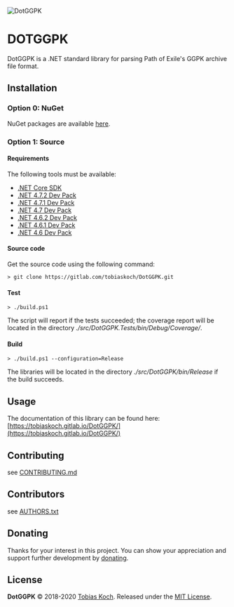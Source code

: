 ![DotGGPK](https://gitlab.com/tobiaskoch/DotGGPK/raw/master/img/DotGGPK.png)

# DOTGGPK

DotGGPK is a .NET standard library for parsing Path of Exile's GGPK archive file format.

## Installation

### Option 0: NuGet
NuGet packages are available [here](https://www.nuget.org/packages/DotGGPK/).

### Option 1: Source
#### Requirements
The following tools must be available:

* [.NET Core SDK](https://dotnet.microsoft.com/download)
* [.NET 4.7.2 Dev Pack](https://dotnet.microsoft.com/download)
* [.NET 4.7.1 Dev Pack](https://dotnet.microsoft.com/download)
* [.NET 4.7 Dev Pack](https://dotnet.microsoft.com/download)
* [.NET 4.6.2 Dev Pack](https://dotnet.microsoft.com/download)
* [.NET 4.6.1 Dev Pack](https://dotnet.microsoft.com/download)
* [.NET 4.6 Dev Pack](https://dotnet.microsoft.com/download)

#### Source code
Get the source code using the following command:

    > git clone https://gitlab.com/tobiaskoch/DotGGPK.git

#### Test
    > ./build.ps1

The script will report if the tests succeeded; the coverage report will be located in the directory *./src/DotGGPK.Tests/bin/Debug/Coverage/*.

#### Build
    > ./build.ps1 --configuration=Release

The libraries will be located in the directory *./src/DotGGPK/bin/Release* if the build succeeds.

## Usage
The documentation of this library can be found here: [https://tobiaskoch.gitlab.io/DotGGPK/](https://tobiaskoch.gitlab.io/DotGGPK/)

## Contributing
see [CONTRIBUTING.md](https://gitlab.com/tobiaskoch/DotGGPK/blob/master/CONTRIBUTING.md)

## Contributors
see [AUTHORS.txt](https://gitlab.com/tobiaskoch/DotGGPK/blob/master/AUTHORS.txt)

## Donating
Thanks for your interest in this project. You can show your appreciation and support further development by [donating](https://www.tk-software.de/donate).

## License
**DotGGPK** © 2018-2020  [Tobias Koch](https://www.tk-software.de). Released under the [MIT License](https://gitlab.com/tobiaskoch/DotGGPK/blob/master/LICENSE.md).
